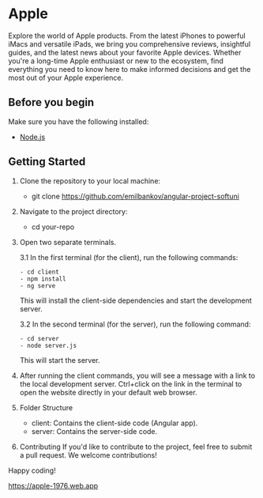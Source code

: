 # Apple

Explore the world of Apple products. From the latest iPhones to powerful iMacs and versatile iPads, we bring you comprehensive reviews, insightful guides, and the latest news about your favorite Apple devices. Whether you're a long-time Apple enthusiast or new to the ecosystem, find everything you need to know here to make informed decisions and get the most out of your Apple experience.

## Before you begin

Make sure you have the following installed:

- [Node.js](https://nodejs.org/)

## Getting Started

1. Clone the repository to your local machine:

   - git clone https://github.com/emilbankov/angular-project-softuni

2. Navigate to the project directory:

   - cd your-repo

3. Open two separate terminals.

   3.1 In the first terminal (for the client), run the following commands:

       - cd client
       - npm install
       - ng serve

     This will install the client-side dependencies and start the development server.

   3.2 In the second terminal (for the server), run the following command:

       - cd server
       - node server.js

     This will start the server.

4. After running the client commands, you will see a message with a link to the local development server. Ctrl+click on the link in the terminal to open the website directly in your default web browser.

5. Folder Structure
   - client: Contains the client-side code (Angular app).
   - server: Contains the server-side code.

6. Contributing
If you'd like to contribute to the project, feel free to submit a pull request. We welcome contributions!

Happy coding!

<!-- Firebase url -->
https://apple-1976.web.app